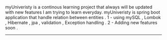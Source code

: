 myUniveristy is a continous learning project that always will be updated with new features I am trying to learn everyday.
myUniveristy is spring boot application that handle relation between entities .
1 - using mySQL , Lombok , Hibernate , jpa , validation , Exception handling .
2 - Adding new features soon . 
******************************************
